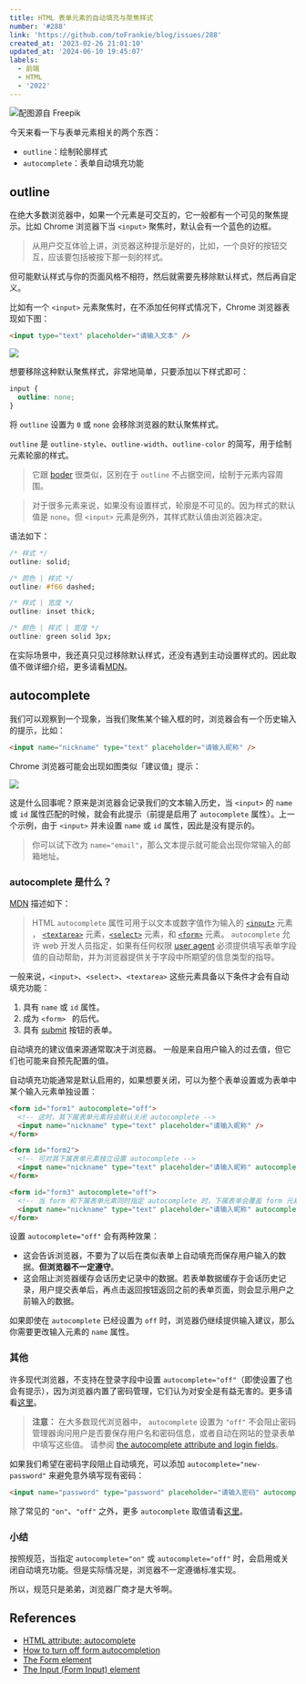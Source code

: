 ```yaml
---
title: HTML 表单元素的自动填充与聚焦样式
number: '#288'
link: 'https://github.com/toFrankie/blog/issues/288'
created_at: '2023-02-26 21:01:10'
updated_at: '2024-06-10 19:45:07'
labels:
  - 前端
  - HTML
  - '2022'
---
```

![配图源自 Freepik](https://upload-images.jianshu.io/upload_images/5128488-7cc9044d782ebe65.jpeg?imageMogr2/auto-orient/strip%7CimageView2/2/w/1240)


今天来看一下与表单元素相关的两个东西：

* `outline`：绘制轮廓样式
* `autocomplete`：表单自动填充功能

## outline

在绝大多数浏览器中，如果一个元素是可交互的，它一般都有一个可见的聚焦提示。比如 Chrome 浏览器下当 `<input>` 聚焦时，默认会有一个蓝色的边框。

> 从用户交互体验上讲，浏览器这种提示是好的，比如，一个良好的按钮交互，应该要包括被按下那一刻的样式。

但可能默认样式与你的页面风格不相符，然后就需要先移除默认样式，然后再自定义。

比如有一个 `<input>` 元素聚焦时，在不添加任何样式情况下，Chrome 浏览器表现如下图：

```html
<input type="text" placeholder="请输入文本" />
```

![](https://upload-images.jianshu.io/upload_images/5128488-2984a78ab01b1597.png?imageMogr2/auto-orient/strip%7CimageView2/2/w/1240)

想要移除这种默认聚焦样式，非常地简单，只要添加以下样式即可：

```css
input {
  outline: none;
} 
```

将 `outline` 设置为 `0` 或 `none` 会移除浏览器的默认聚焦样式。


`outline` 是 `outline-style`、`outline-width`、`outline-color` 的简写，用于绘制元素轮廓的样式。

> 它跟 [boder](https://developer.mozilla.org/zh-CN/docs/Web/CSS/border) 很类似，区别在于 `outline` 不占据空间，绘制于元素内容周围。

> 对于很多元素来说，如果没有设置样式，轮廓是不可见的。因为样式的默认值是 `none`。但 `<input>` 元素是例外，其样式默认值由浏览器决定。

语法如下：

```css
/* 样式 */
outline: solid;

/* 颜色 | 样式 */
outline: #f66 dashed;

/* 样式 | 宽度 */
outline: inset thick;

/* 颜色 | 样式 | 宽度 */
outline: green solid 3px;
```

在实际场景中，我还真只见过移除默认样式，还没有遇到主动设置样式的。因此取值不做详细介绍，更多请看[MDN](https://developer.mozilla.org/en-US/docs/Web/CSS/outline#values)。

## autocomplete

我们可以观察到一个现象，当我们聚焦某个输入框的时，浏览器会有一个历史输入的提示，比如：

```html
<input name="nickname" type="text" placeholder="请输入昵称" />
```
Chrome 浏览器可能会出现如图类似「建议值」提示：

![](https://upload-images.jianshu.io/upload_images/5128488-86ce4db18b6b98d6.png?imageMogr2/auto-orient/strip%7CimageView2/2/w/1240)

这是什么回事呢？原来是浏览器会记录我们的文本输入历史，当 `<input>` 的 `name` 或 `id` 属性匹配的时候，就会有此提示（前提是启用了 `autocomplete` 属性）。上一个示例，由于 `<input>` 并未设置 `name` 或 `id` 属性，因此是没有提示的。

> 你可以试下改为 `name="email"`，那么文本提示就可能会出现你常输入的邮箱地址。

### autocomplete 是什么？

[MDN](https://developer.mozilla.org/zh-CN/docs/Web/HTML/Attributes/autocomplete) 描述如下：

> HTML `autocomplete` 属性可用于以文本或数字值作为输入的 [`<input>`](https://developer.mozilla.org/zh-CN/docs/Web/HTML/Element/Input) 元素 ， [`<textarea>`](https://developer.mozilla.org/zh-CN/docs/Web/HTML/Element/textarea) 元素，[`<select>`](https://developer.mozilla.org/zh-CN/docs/Web/HTML/Element/select) 元素，和 [`<form>`](https://developer.mozilla.org/zh-CN/docs/Web/HTML/Element/form) 元素。 `autocomplete` 允许 web 开发人员指定，如果有任何权限 [user agent](https://developer.mozilla.org/zh-CN/docs/Glossary/User_agent) 必须提供填写表单字段值的自动帮助，并为浏览器提供关于字段中所期望的信息类型的指导。

一般来说，`<input>`、`<select>`、`<textarea>` 这些元素具备以下条件才会有自动填充功能：

1. 具有 `name` 或 `id` 属性。
2. 成为 `<form> ` 的后代。
3. 具有 [submit](https://developer.mozilla.org/zh-CN/docs/Web/HTML/Element/Input/submit) 按钮的表单。


自动填充的建议值来源通常取决于浏览器。 一般是来自用户输入的过去值，但它们也可能来自预先配置的值。 

自动填充功能通常是默认启用的，如果想要关闭，可以为整个表单设置或为表单中某个输入元素单独设置：

```html
<form id="form1" autocomplete="off">
  <!-- 这时，其下属表单元素将会默认关闭 autocomplete -->
  <input name="nickname" type="text" placeholder="请输入昵称" />
</form>
```

```html
<form id="form2">
  <!-- 可对其下属表单元素独立设置 autocomplete -->
  <input name="nickname" type="text" placeholder="请输入昵称" autocomplete="off" />
</form>
```

```html
<form id="form3" autocomplete="off">
  <!-- 当 form 和下属表单元素同时指定 autocomplete 时，下属表单会覆盖 form 元素的指定 -->
  <input name="nickname" type="text" placeholder="请输入昵称" autocomplete="on" />
</form>
```

设置 `autocomplete="off"` 会有两种效果：

* 这会告诉浏览器，不要为了以后在类似表单上自动填充而保存用户输入的数据。**但浏览器不一定遵守**。
* 这会阻止浏览器缓存会话历史记录中的数据。若表单数据缓存于会话历史记录，用户提交表单后，再点击返回按钮返回之前的表单页面，则会显示用户之前输入的数据。

如果即使在 `autocomplete` 已经设置为 `off` 时，浏览器仍继续提供输入建议，那么你需要更改输入元素的 `name` 属性。

### 其他

许多现代浏览器，不支持在登录字段中设置 `autocomplete="off"`（即使设置了也会有提示），因为浏览器内置了密码管理，它们认为对安全是有益无害的。更多请看[这里](https://developer.mozilla.org/en-US/docs/Web/Security/Securing_your_site/Turning_off_form_autocompletion#the_autocomplete_attribute_and_login_fields)。

> **注意：** 在大多数现代浏览器中， `autocomplete` 设置为 `"off"` 不会阻止密码管理器询问用户是否要保存用户名和密码信息，或者自动在网站的登录表单中填写这些值。 请参阅 [the autocomplete attribute and login fields](https://developer.mozilla.org/en-US/docs/Web/Security/Securing_your_site/Turning_off_form_autocompletion#the_autocomplete_attribute_and_login_fields)。

如果我们希望在密码字段阻止自动填充，可以添加 `autocomplete="new-password"` 来避免意外填写现有密码：

```html
<input name="password" type="password" placeholder="请输入密码" autocomplete="new-password" />
```

除了常见的 `"on"`、`"off"` 之外，更多 `autocomplete` 取值请看[这里](https://developer.mozilla.org/en-US/docs/Web/HTML/Attributes/autocomplete#values)。

### 小结

按照规范，当指定 `autocomplete="on"` 或 `autocomplete="off"` 时，会启用或关闭自动填充功能。但是实际情况是，浏览器不一定遵循标准实现。

所以，规范只是弟弟，浏览器厂商才是大爷啊。

## References

* [HTML attribute: autocomplete](https://developer.mozilla.org/en-US/docs/Web/HTML/Attributes/autocomplete)
* [How to turn off form autocompletion](https://developer.mozilla.org/en-US/docs/Web/Security/Securing_your_site/Turning_off_form_autocompletion)
* [The Form element](https://developer.mozilla.org/en-US/docs/Web/HTML/Element/form#attr-autocomplete)
* [The Input (Form Input) element](https://developer.mozilla.org/en-US/docs/Web/HTML/Element/Input#autocomplete)
